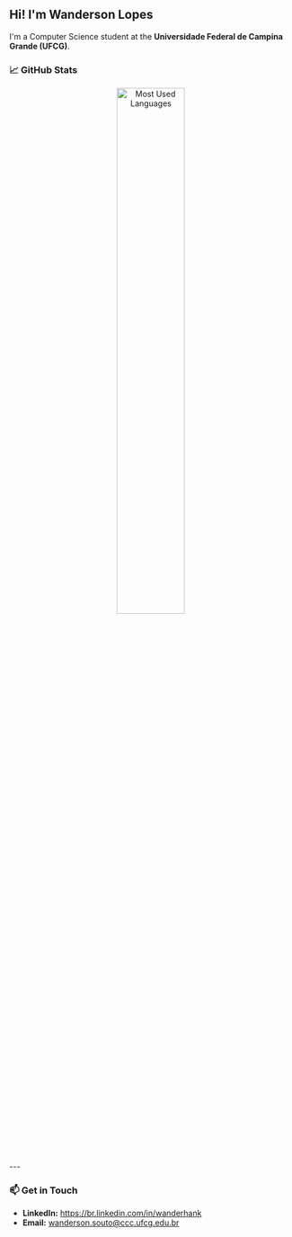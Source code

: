 ## Hi! I'm Wanderson Lopes

I'm a Computer Science student at the **Universidade Federal de Campina Grande (UFCG)**.


### 📈 GitHub Stats

<div align="center">
 
  <a href="https://github.com/wanderhank">
    <img 
      src="https://github-readme-stats.vercel.app/api/top-langs/?username=wanderhank&layout=compact&theme=vue&hide_border=true&card_height=200" 
      alt="Most Used Languages" 
      style="width: 49%; display: inline-block; vertical-align: top; margin: 0 0.5%;" 
    />
  </a>
</div>
---

### 📫 Get in Touch

* **LinkedIn:** https://br.linkedin.com/in/wanderhank
* **Email:** wanderson.souto@ccc.ufcg.edu.br
